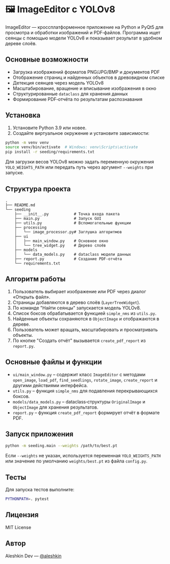 # 🖼️ ImageEditor с YOLOv8

ImageEditor — кроссплатформенное приложение на Python и PyQt5 для просмотра и
обработки изображений и PDF‑файлов. Программа ищет сеянцы с помощью модели
YOLOv8 и показывает результат в удобном дереве слоёв.

## Основные возможности

- Загрузка изображений форматов PNG/JPG/BMP и документов PDF
- Отображение страниц и найденных объектов в древовидном списке
- Детекция сеянцев через модель YOLOv8
- Масштабирование, вращение и вписывание изображения в окно
- Структурированные `dataclass` для хранения данных
- Формирование PDF‑отчёта по результатам распознавания

## Установка

1. Установите Python 3.9 или новее.
2. Создайте виртуальное окружение и установите зависимости:

```bash
python -m venv venv
source venv/bin/activate  # Windows: venv\Scripts\activate
pip install -r seeding/requirements.txt
```

Для загрузки весов YOLOv8 можно задать переменную окружения
`YOLO_WEIGHTS_PATH` или передать путь через аргумент `--weights` при запуске.

## Структура проекта

```text
.
├── README.md
└── seeding
    ├── __init__.py           # Точка входа пакета
    ├── main.py               # Запуск GUI
    ├── utils.py              # Вспомогательные функции
    ├── processing
    │   └── image_processor.py# Заглушка алгоритмов
    ├── ui
    │   ├── main_window.py    # Основное окно
    │   └── tree_widget.py    # Дерево слоёв
    ├── models
    │   └── data_models.py    # dataclass модели данных
    ├── report.py             # Создание PDF‑отчёта
    └── requirements.txt
```

## Алгоритм работы

1. Пользователь выбирает изображение или PDF через диалог «Открыть файл».
2. Страницы добавляются в дерево слоёв (`LayerTreeWidget`).
3. По команде "Найти сеянцы" запускается модель YOLOv8.
4. Список боксов обрабатывается функцией `simple_nms` из `utils.py`.
5. Найденные объекты сохраняются в `ObjectImage` и отображаются в дереве.
6. Пользователь может вращать, масштабировать и просматривать объекты.
7. По кнопке "Создать отчёт" вызывается `create_pdf_report` из `report.py`.

## Основные файлы и функции

- `ui/main_window.py` – содержит класс `ImageEditor` с методами
  `open_image`, `load_pdf`, `find_seedlings`, `rotate_image`, `create_report` и
  другими действиями интерфейса.
- `utils.py` – функция `simple_nms` для подавления перекрывающихся боксов.
- `models/data_models.py` – dataclass‑структуры `OriginalImage` и
  `ObjectImage` для хранения результатов.
- `report.py` – функция `create_pdf_report` формирует отчёт в формате PDF.

## Запуск приложения

```bash
python -m seeding.main --weights /path/to/best.pt
```

Если `--weights` не указан, используется переменная `YOLO_WEIGHTS_PATH` или
значение по умолчанию `weights/best.pt` из файла `config.py`.

## Тесты

Для запуска тестов выполните:

```bash
PYTHONPATH=. pytest
```

## Лицензия

MIT License

## Автор

Aleshkin Dev — [@aleshkin](https://t.me/aleshkin)
